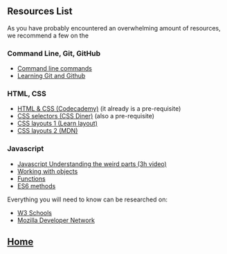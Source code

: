 ## Resources List
As you have probably encountered an overwhelming amount of resources, we recommend a few on the 
### Command Line, Git, GitHub
* [Command line commands](ss64.com)
* [Learning Git and Github](https://www.udacity.com/course/how-to-use-git-and-github--ud775)

### HTML, CSS
* [HTML & CSS (Codecademy)](https://www.codecademy.com/learn/web) (it already is a pre-requisite)
* [CSS selectors (CSS Diner)](http://flukeout.github.io/) (also a pre-requisite)
* [CSS layouts 1 (Learn layout)](http://learnlayout.com)
* [CSS layouts 2 (MDN)](https://developer.mozilla.org/en-US/docs/Web/CSS/Tutorials)

### Javascript
* [Javascript Understanding the weird parts (3h video)](https://www.youtube.com/watch?v=Bv_5Zv5c-Ts)
* [Working with objects](https://developer.mozilla.org/en-US/docs/Web/JavaScript/Guide/Working_with_Objects)
* [Functions](https://developer.mozilla.org/en-US/docs/Web/JavaScript/Guide/Functions)
* [ES6 methods](https://egghead.io/series/learn-es6-ecmascript-2015)

Everything you will need to know can be researched on:
* [W3 Schools](http://www.w3schools.com)
* [Mozilla Developer Network](https://developer.mozilla.org/en-US/)

## [Home](https://github.com/foundersandcoders/pre-course-materials/blob/master/README.md)
